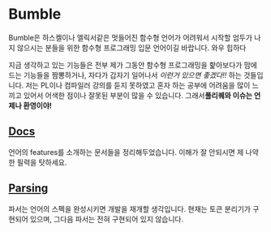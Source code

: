 # Bumble

Bumble은 하스켈이나 엘릭서같은 멋들어진 함수형 언어가 어려워서 시작할 엄두가 나지 않으시는 분들을 위한 함수형 프로그래밍 입문 언어이길 바랍니다. 와우 힙하다

지금 생각하고 있는 기능들은 전부 제가 그동안 함수형 프로그래밍을 핥아보다가 맘에 드는 기능들을 짬뽕하거나, 자다가 갑자기 일어나서 *이런거 있으면 좋겠다!!* 하는 것들입니다.
저는 PL이나 컴파일러 강의를 듣지 못하였고 혼자 하는 공부에 어려움을 많이 느끼고 있어서 어색한 점이나 잘못된 부분이 많을 수 있습니다. 
그래서**풀리퀘와 이슈는 언제나 환영이야!**

## [Docs](/Docs)

언어의 features를 소개하는 문서들을 정리해두었습니다.
이해가 잘 안되시면 제 나약한 필력을 탓하세요.

## [Parsing](/parse)

파서는 언어의 스펙을 완성시키면 개발을 재개할 생각입니다. 현재는 토큰 분리기가 구현되어 있으며, 그다음 파서는 전혀 구현되어 있지 않습니다.